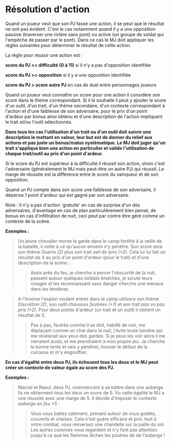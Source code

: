 # Résolution d'action

Quand un joueur veut que son PJ fasse une action, il se peut que le résultat ne soit pas évident. C'est le cas notamment quand il y a une opposition passive (traverser une rivière sans pont) ou active (un groupe de soldat qui l'empêche de passer par le pont). Dans ce cas le MJ doit appliquer les règles suivantes pour déterminer le résultat de cette action.

La règle pour réussir une action est :

**score du PJ >= difficulté (0 à 11)** si il n'y a pas d'opposition identifiée

**score du PJ >= opposition** si il y a une opposition identifiée

**score du PJ > score autre PJ** en cas de duel entre personnages joueurs

Quand un joueur veut connaître un score pour une action il considère son score dans le thème correspondant. Si il le souhaite il peut y ajouter le score d'un outil, d'un trait, d'un thème secondaire, d'un contexte correspondant à l'action et d'une faiblesse de son adversaire, pour le prix d'un point d'ardeur par bonus ainsi obtenu et d'une description de l'action impliquant le trait et/ou l'outil sélectionnés.

**Dans tous les cas l'utilisation d'un trait ou d'un outil doit suivre une description le mettant en valeur, leur but est de donner du relief aux actions et pas juste un bonus/malus systématique. Le MJ doit juger qu'un trait s'applique bien une action en particulier et valide l'utilisation de chaque trait/outil au prix d'un point d'ardeur.**

Si le score du PJ est supérieur à la difficulté il réussit son action, sinon c'est l'adversaire (généralement le MJ mais peut-être un autre PJ) qui réussit. La marge de réussite est la différence entre le score du vainqueur et de son opposition.

Quand un PJ compte dans son score une faiblesse de son adversaire, il dépense 1 point d'ardeur qui est gagné par son adversaire.

Note : Il n'y a pas d'action 'gratuite' en cas de surprise d'un des adversaires, d'avantage en cas de plan particulièrement bien pensé, de bonus en cas d'infiltration de nuit, ceci peut par contre être géré comme un contexte de la scène.

**Exemples :**

> Un jeune chevalier monte la garde dans le camp fortifié à la veille de la bataille, il veille à ce qu'aucun ennemi n'y pénètre. Son score sera son thème _Guerre (2)_ plus son trait _oeil de lynx (+2)_. Cela lui lui fait un résultat de 4 au prix d'un point d'ardeur (pour le trait) et d'une description de la scène :
> > Assis près du feu, je cherche à percer l'obscurité de la nuit, passent autour quelques soldats éméchés, je scrute leurs visages et les reconnaissant sans danger cherche une menace dans les ténèbres.

> A l'inverse l'espion voulant entrer dans le camp utilisera son thème _Discrétion (2)_, son outil _chausses feutrées (+1)_ et son trait _pas vu pas pris (+2)_. Pour deux points d'ardeur (un trait et un outil) il obtient un résultat de 5. 
> > Pas à pas, feutrés comme il se doit, habillé de noir, me déplaçant comme un chat dans la nuit, j'évite toute lumière qui me révélerait aux yeux des gardes. Si je peux les voir alors il me verraient aussi, et me prendraient à mon propre jeu. Je cherche la bonne tente et vais y pénétrer, trouver le défaut de la cuirasse et m'y engouffrer.


**En cas d'égalité entre deux PJ, ils échouent tous les deux et le MJ peut créer un contexte de valeur égale au score des PJ.**

**Exemples :**

> Marcel et Raoul, deux PJ, commencent à se battre dans une auberge. Ils ne obtiennent tous les deux un score de 5. Vu cette égalité le MJ a une réussite avec une marge de 5. Il décide d'imposer le contexte _auberge en feu +5_ :
> > Vous vous battez salement, prenant autour de vous godets, couverts et chaises. Cela n'est guère efficace et pire, tout à votre combat, vous renversez une chandelle sur la paille du sol. Les autres convives vous regardent et n'y font pas attention jusqu'à ce que les flammes lèches les poutres de de l'auberge !

